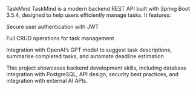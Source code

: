 TaskMind
TaskMind is a modern backend REST API built with Spring Boot 3.5.4, designed to help users efficiently manage tasks. It features:

Secure user authentication with JWT

Full CRUD operations for task management

Integration with OpenAI’s GPT model to suggest task descriptions, summarise completed tasks, and automate deadline estimation

This project showcases backend development skills, including database integration with PostgreSQL, API design, security best practices, and integration with external AI APIs.


